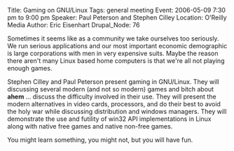 Title: Gaming on GNU/Linux
Tags: general meeting
Event: 2006-05-09 7:30 pm to 9:00 pm
Speaker: Paul Peterson and Stephen Cilley
Location: O'Reilly Media
Author: Eric Eisenhart
Drupal_Node: 76

Sometimes it seems like as a community we take ourselves too seriously. We
run serious applications and our most important economic demographic is
large corporations with men in very expensive suits. Maybe the reason there
aren't many Linux based home computers is that we're all not playing enough
games.

Stephen Cilley and Paul Peterson present gaming in GNU/Linux. They will
discussing several modern (and not so modern) games and bitch about __ahem__
... discuss the difficulty involved in their use. They will present the
modern alternatives in video cards, processors, and do their best to avoid
the holy war while discussing distribution and windows managers. They will
demonstrate the use and futility of win32 API implementations in Linux along
with native free games and native non-free games.

You might learn something, you might not, but you will have fun.
